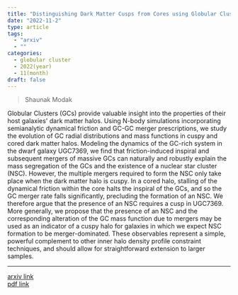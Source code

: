 ```yaml
---
title: "Distinguishing Dark Matter Cusps from Cores using Globular Clusters"
date: "2022-11-2"
type: article
tags:
  - "arxiv"
  - ""
categories:
  - globular cluster
  - 2022(year)
  - 11(month)
draft: false
---
```


> Shaunak Modak

Globular Clusters (GCs) provide valuable insight into the properties of their host galaxies' dark matter halos. Using N-body simulations incorporating semianalytic dynamical friction and GC-GC merger prescriptions, we study the evolution of GC radial distributions and mass functions in cuspy and cored dark matter halos. Modeling the dynamics of the GC-rich system in the dwarf galaxy UGC7369, we find that friction-induced inspiral and subsequent mergers of massive GCs can naturally and robustly explain the mass segregation of the GCs and the existence of a nuclear star cluster (NSC). However, the multiple mergers required to form the NSC only take place when the dark matter halo is cuspy. In a cored halo, stalling of the dynamical friction within the core halts the inspiral of the GCs, and so the GC merger rate falls significantly, precluding the formation of an NSC. We therefore argue that the presence of an NSC requires a cusp in UGC7369. More generally, we propose that the presence of an NSC and the corresponding alteration of the GC mass function due to mergers may be used as an indicator of a cuspy halo for galaxies in which we expect NSC formation to be merger-dominated. These observables represent a simple, powerful complement to other inner halo density profile constraint techniques, and should allow for straightforward extension to larger samples.

---

[arxiv link](https://arxiv.org/abs/2211.01384)  
[pdf link](https://arxiv.org/pdf/2211.01384)